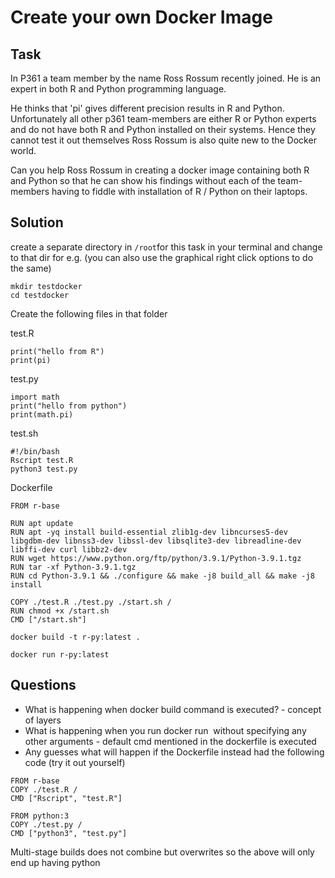 # Create your own Docker Image
## Task
In P361 a team member by the name Ross Rossum recently joined. 
He is an expert in both R and Python programming language.

He thinks that 'pi' gives different precision results in R and Python. 
Unfortunately all other p361 team-members are either R or Python experts 
and do not have both R and Python installed on their systems. Hence they cannot test it out themselves
Ross Rossum is also quite new to the Docker world.

Can you help Ross Rossum in creating a docker image containing both R and Python so that he can show his findings without 
each of the team-members having to fiddle with installation of R / Python on their laptops.

## Solution

create a separate directory in `/root`for this task in your terminal and change to that dir
for e.g. (you can also use the graphical right click options to do the same)
```
mkdir testdocker
cd testdocker
```
Create the following files in that folder

test.R
``` 
print("hello from R")
print(pi)
```

test.py
``` 
import math
print("hello from python")
print(math.pi)
```

test.sh
```
#!/bin/bash
Rscript test.R
python3 test.py
```

Dockerfile
```
FROM r-base

RUN apt update
RUN apt -yq install build-essential zlib1g-dev libncurses5-dev libgdbm-dev libnss3-dev libssl-dev libsqlite3-dev libreadline-dev libffi-dev curl libbz2-dev
RUN wget https://www.python.org/ftp/python/3.9.1/Python-3.9.1.tgz
RUN tar -xf Python-3.9.1.tgz
RUN cd Python-3.9.1 && ./configure && make -j8 build_all && make -j8 install

COPY ./test.R ./test.py ./start.sh /
RUN chmod +x /start.sh
CMD ["/start.sh"]
```

`docker build -t r-py:latest .`

`docker run r-py:latest`


## Questions
* What is happening when docker build command is executed? - concept of layers
* What is happening when you run docker run <image> without specifying any other arguments - default cmd mentioned in the dockerfile is executed
* Any guesses what will happen if the Dockerfile instead had the following code (try it out yourself)
```
FROM r-base
COPY ./test.R /
CMD ["Rscript", "test.R"]

FROM python:3
COPY ./test.py /
CMD ["python3", "test.py"]
```

Multi-stage builds does not combine but overwrites so the above will only end up having python
